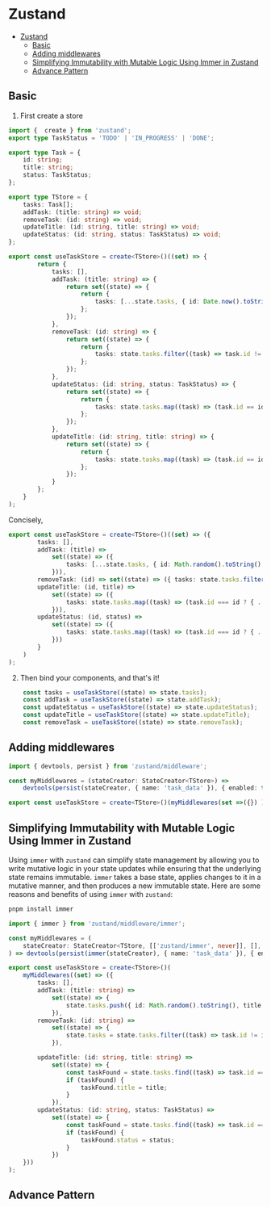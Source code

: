 # Zustand

- [Zustand](#zustand)
  - [Basic](#basic)
  - [Adding middlewares](#adding-middlewares)
  - [Simplifying Immutability with Mutable Logic Using Immer in Zustand](#simplifying-immutability-with-mutable-logic-using-immer-in-zustand)
  - [Advance Pattern](#advance-pattern)

## Basic

1. First create a store


```typescript
import {  create } from 'zustand';
export type TaskStatus = 'TODO' | 'IN_PROGRESS' | 'DONE';

export type Task = {
	id: string;
	title: string;
	status: TaskStatus;
};

export type TStore = {
	tasks: Task[];
	addTask: (title: string) => void;
	removeTask: (id: string) => void;
	updateTitle: (id: string, title: string) => void;
	updateStatus: (id: string, status: TaskStatus) => void;
};

export const useTaskStore = create<TStore>()((set) => {
		return {
			tasks: [],
			addTask: (title: string) => {
				return set((state) => {
					return {
						tasks: [...state.tasks, { id: Date.now().toString(), title: title, status: 'TODO' }]
					};
				});
			},
			removeTask: (id: string) => {
				return set((state) => {
					return {
						tasks: state.tasks.filter((task) => task.id != id)
					};
				});
			},
			updateStatus: (id: string, status: TaskStatus) => {
				return set((state) => {
					return {
						tasks: state.tasks.map((task) => (task.id == id ? { ...task, status } : task))
					};
				});
			},
			updateTitle: (id: string, title: string) => {
				return set((state) => {
					return {
						tasks: state.tasks.map((task) => (task.id == id ? { ...task, title } : task))
					};
				});
			}
		};
    }
);
```

Concisely,

```typescript
export const useTaskStore = create<TStore>()((set) => ({
		tasks: [],
		addTask: (title) =>
			set((state) => ({
				tasks: [...state.tasks, { id: Math.random().toString(), title, status: 'TODO' }]
			})),
		removeTask: (id) => set((state) => ({ tasks: state.tasks.filter((task) => task.id !== id) })),
		updateTitle: (id, title) =>
			set((state) => ({
				tasks: state.tasks.map((task) => (task.id === id ? { ...task, title } : task))
			})),
		updateStatus: (id, status) =>
			set((state) => ({
				tasks: state.tasks.map((task) => (task.id === id ? { ...task, status } : task))
			}))
	    }
    )
);

```



2. Then bind your components, and that's it!


```typescript
    const tasks = useTaskStore((state) => state.tasks);
	const addTask = useTaskStore((state) => state.addTask);
	const updateStatus = useTaskStore((state) => state.updateStatus);
	const updateTitle = useTaskStore((state) => state.updateTitle);
	const removeTask = useTaskStore((state) => state.removeTask);
```





## Adding middlewares


```typescript
import { devtools, persist } from 'zustand/middleware';

const myMiddlewares = (stateCreator: StateCreator<TStore>) =>
	devtools(persist(stateCreator, { name: 'task_data' }), { enabled: true });

export const useTaskStore = create<TStore>()(myMiddlewares(set =>({}) ));
```


## Simplifying Immutability with Mutable Logic Using Immer in Zustand

Using `immer` with `zustand` can simplify state management by allowing you to write mutative logic in your state updates while ensuring that the underlying state remains immutable. `immer` takes a base state, applies changes to it in a mutative manner, and then produces a new immutable state. Here are some reasons and benefits of using `immer` with `zustand`:

```bash
pnpm install immer
```

```typescript
import { immer } from 'zustand/middleware/immer';

const myMiddlewares = (
	stateCreator: StateCreator<TStore, [['zustand/immer', never]], [], TStore>
) => devtools(persist(immer(stateCreator), { name: 'task_data' }), { enabled: true });

export const useTaskStore = create<TStore>()(
	myMiddlewares((set) => ({
		tasks: [],
		addTask: (title: string) =>
			set((state) => {
				state.tasks.push({ id: Math.random().toString(), title, status: 'TODO' });
			}),
		removeTask: (id: string) =>
			set((state) => {
				state.tasks = state.tasks.filter((task) => task.id != id);
			}),

		updateTitle: (id: string, title: string) =>
			set((state) => {
				const taskFound = state.tasks.find((task) => task.id == id);
				if (taskFound) {
					taskFound.title = title;
				}
			}),
		updateStatus: (id: string, status: TaskStatus) =>
			set((state) => {
				const taskFound = state.tasks.find((task) => task.id == id);
				if (taskFound) {
					taskFound.status = status;
				}
			})
	}))
);
```

## Advance Pattern


